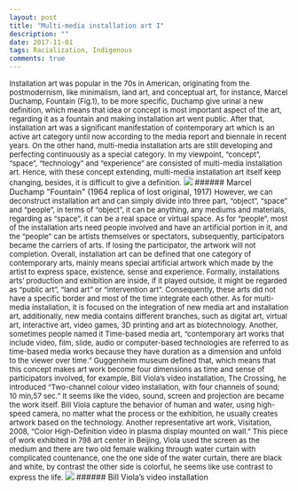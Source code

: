 ```yaml
---
layout: post
title: "Multi-media installation art I"
description: ""
date: 2017-11-01
tags: Racialization, Indigenous
comments: true
---
```


<font size="2">
Installation art was popular in the 70s in American, originating from the postmodernism, like minimalism, land art, and conceptual art, for instance, Marcel Duchamp, Fountain (Fig.1), to be more specific, Duchamp give urinal a new definition, which means that idea or concept is most important aspect of the art, regarding it as a fountain and making installation art went public. After that, installation art was a significant manifestation of contemporary art which is an active art category until now according to the media report and biennale in recent years. On the other hand, multi-media installation arts are still developing and perfecting continuously as a special category. In my viewpoint, “concept”, “space”, “technology” and “experience” are consisted of multi-media installation art. Hence, with these concept extending, multi-media installation art itself keep changing, besides, it is difficult to give a definition.
</font>
<img src="/friendred_blog/assets/images/fountain.jpeg">
###### Marcel Duchamp "Fountain" (1964 replica of lost original, 1917)
<font size="2">
However, we can deconstruct installation art and can simply divide into three part, “object”, “space” and “people”, in terms of “object”, it can be anything, any mediums and materials, regarding as “space”, it can be a real space or virtual space. As for “people”, most of the installation arts need people involved and have an artificial portion in it, and the “people” can be artists themselves or spectators, subsequently, participators became the carriers of arts. If losing the participator, the artwork will not completion. Overall, installation art can be defined that one category of contemporary arts, mainly means special artificial artwork which made by the artist to express space, existence, sense and experience. Formally, installations arts’ production and exhibition are inside, if it played outside, it might be regarded as “public art”, “land art” or “intervention art”. Consequently, these arts did not have a specific border and most of the time integrate each other.
</font>
<font size="2">
As for multi-media installation, it is focused on the integration of new media art and installation art, additionally, new media contains different branches, such as digital art, virtual art, interactive art, video games, 3D printing and art as biotechnology. Another, sometimes people named it Time-based media art, “contemporary art works that include video, film, slide, audio or computer-based technologies are referred to as time-based media works because they have duration as a dimension and unfold to the viewer over time.” Guggenheim museum defined that, which means that this concept makes art work become four dimensions as time and sense of participators involved, for example, Bill Viola’s video installation, The Crossing, he introduced “Two-channel colour video installation, with four channels of sound; 10 min,57 sec.” It seems like the video, sound, screen and projection are became the work itself. Bill Viola capture the behavior of human and water, using high-speed camera, no matter what the process or the exhibition, he usually creates artwork based on the technology. Another representative art work, Visitation, 2008, “Color High-Definition video in plasma display mounted on wall.” This piece of work exhibited in 798 art center in Beijing, Viola used the screen as the medium and there are two old female walking through water curtain with complicated countenance, one the one side of the water curtain, there are black and white, by contrast the other side is colorful, he seems like use contrast to express the life.
</font>
<img src="/friendred_blog/assets/images/Bill_Viola-video_installation.png">
###### Bill Viola’s video installation
